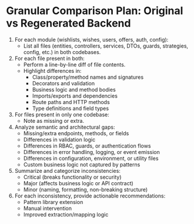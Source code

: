 # Granular Comparison Plan: Original vs Regenerated Backend

1. For each module (wishlists, wishes, users, offers, auth, config):
   - List all files (entities, controllers, services, DTOs, guards, strategies, config, etc.) in both codebases.
2. For each file present in both:
   - Perform a line-by-line diff of file contents.
   - Highlight differences in:
     - Class/property/method names and signatures
     - Decorators and validation
     - Business logic and method bodies
     - Imports/exports and dependencies
     - Route paths and HTTP methods
     - Type definitions and field types
3. For files present in only one codebase:
   - Note as missing or extra.
4. Analyze semantic and architectural gaps:
   - Missing/extra endpoints, methods, or fields
   - Differences in validation logic
   - Differences in RBAC, guards, or authentication flows
   - Differences in error handling, logging, or event emission
   - Differences in configuration, environment, or utility files
   - Custom business logic not captured by patterns
5. Summarize and categorize inconsistencies:
   - Critical (breaks functionality or security)
   - Major (affects business logic or API contract)
   - Minor (naming, formatting, non-breaking structure)
6. For each inconsistency, provide actionable recommendations:
   - Pattern library extension
   - Manual intervention
   - Improved extraction/mapping logic 